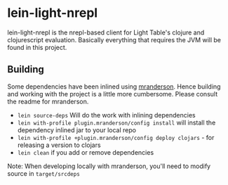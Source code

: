 # lein-light-nrepl

lein-light-nrepl is the nrepl-based client for Light Table's clojure and clojurescript evaluation. Basically everything that requires the JVM will be found in this project.


## Building

Some dependencies have been inlined using [mranderson](https://github.com/benedekfazekas/mranderson). Hence building and working with the project
is a little more cumbersome. Please consult the readme for mranderson.


- `lein source-deps` Will do the work with inlining dependencies
- `lein with-profile plugin.mranderson/config install` will install the dependency inlined jar to your local repo
- `lein with-profile +plugin.mranderson/config deploy clojars` - for releasing a version to clojars
- `lein clean` if you add or remove dependencies


Note: When developing locally with mranderson, you'll need to modify source in `target/srcdeps`
